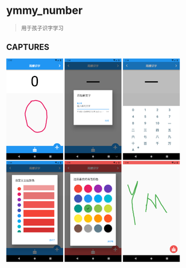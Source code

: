 # ymmy_number

> 用于孩子识字学习

## CAPTURES

<img src="./captures/device-2019-02-21-145259.png" width="30%"  />
<img src="./captures/device-2019-02-21-145410.png" width="30%"  />
<img src="./captures/device-2019-02-21-145443.png" width="30%"  />
<img src="./captures/device-2019-02-21-145517.png" width="30%"  />
<img src="./captures/device-2019-02-21-145545.png" width="30%"  />
<img src="./captures/device-2019-02-21-145625.png" width="30%"  />

